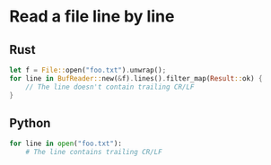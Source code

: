 # Read a file line by line

## Rust
```rust
let f = File::open("foo.txt").unwrap();
for line in BufReader::new(&f).lines().filter_map(Result::ok) {
    // The line doesn't contain trailing CR/LF
}
```

## Python
```python
for line in open("foo.txt"):
    # The line contains trailing CR/LF
```
